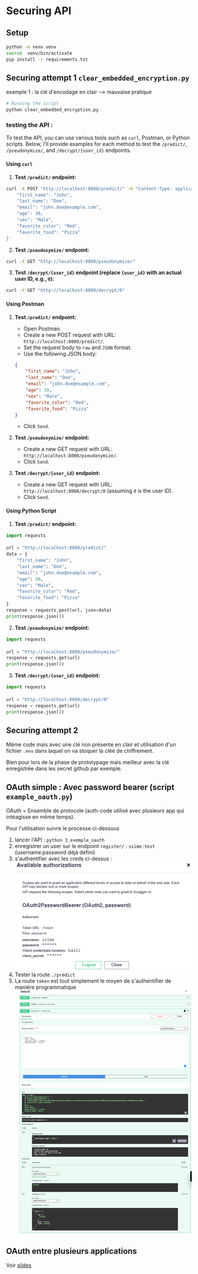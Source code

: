 # Securing API

## Setup

```sh
python -m venv venv
source  venv/bin/activate
pip install -r requirements.txt
```

## Securing attempt 1 `clear_embedded_encryption.py`

example 1 : la clé d'encodage en clair --> mauvaise pratique

```sh
# Running the script
python clear_embedded_encryption.py
```

### testing the API :
To test the API, you can use various tools such as `curl`, Postman, or Python scripts. Below, I'll provide examples for each method to test the `/predict/`, `/pseudonymize/`, and `/decrypt/{user_id}` endpoints.

#### Using `curl`

1. **Test `/predict/` endpoint:**

```sh
curl -X POST "http://localhost:8000/predict/" -H "Content-Type: application/json" -d '{
    "first_name": "John",
    "last_name": "Doe",
    "email": "john.doe@example.com",
    "age": 30,
    "sex": "Male",
    "favorite_color": "Red",
    "favorite_food": "Pizza"
}'
```

2. **Test `/pseudonymize/` endpoint:**

```sh
curl -X GET "http://localhost:8000/pseudonymize/"
```

3. **Test `/decrypt/{user_id}` endpoint (replace `{user_id}` with an actual user ID, e.g., `0`):**

```sh
curl -X GET "http://localhost:8000/decrypt/0"
```

#### Using Postman

1. **Test `/predict/` endpoint:**
    - Open Postman.
    - Create a new POST request with URL: `http://localhost:8000/predict/`.
    - Set the request body to `raw` and `JSON` format.
    - Use the following JSON body:

    ```json
    {
        "first_name": "John",
        "last_name": "Doe",
        "email": "john.doe@example.com",
        "age": 30,
        "sex": "Male",
        "favorite_color": "Red",
        "favorite_food": "Pizza"
    }
    ```

    - Click `Send`.

2. **Test `/pseudonymize/` endpoint:**
    - Create a new GET request with URL: `http://localhost:8000/pseudonymize/`.
    - Click `Send`.

3. **Test `/decrypt/{user_id}` endpoint:**
    - Create a new GET request with URL: `http://localhost:8000/decrypt/0` (assuming `0` is the user ID).
    - Click `Send`.

#### Using Python Script

1. **Test `/predict/` endpoint:**

```python
import requests

url = "http://localhost:8000/predict/"
data = {
    "first_name": "John",
    "last_name": "Doe",
    "email": "john.doe@example.com",
    "age": 30,
    "sex": "Male",
    "favorite_color": "Red",
    "favorite_food": "Pizza"
}
response = requests.post(url, json=data)
print(response.json())
```

2. **Test `/pseudonymize/` endpoint:**

```python
import requests

url = "http://localhost:8000/pseudonymize/"
response = requests.get(url)
print(response.json())
```

3. **Test `/decrypt/{user_id}` endpoint:**

```python
import requests

url = "http://localhost:8000/decrypt/0"
response = requests.get(url)
print(response.json())
```

## Securing attempt 2
 
Même code mais avec une clé non présente en clair  et utilisation d'un fichier `.env` dans laquel on va stoquer la clée de chiffrement.

Bien pour lors de la phase de prototypage mais meilleur avec la clé enregistrée dans les secret github par exemple.

## OAuth simple : Avec password bearer (script `example_oauth.py`)

OAuth = Ensemble de protocole (auth-code utilisé avec plusieurs app qui intéagisse en même temps).

Pour l'utilisation suivre le processe ci-dessous

1. lancer l'API : `python 3_exemple_oauth`
2. enregistrer un user sur le endpoint `register/` : `ssime:test` (username:password déjà défini)
3. s'authentifier avec les creds ci-dessus : 
![alt text](image.png)
5. Tester la route `./prédict`
4. La route `token` est tout simplement le moyen de s'authentifier de manière programmatique
![alt text](image-1.png)
## OAuth entre plusieurs applications

Voir [slides](https://docs.google.com/presentation/d/1LmQAB2wKJdoj7cNDC6G40Jfd6m3r5xt_/edit#slide=id.g2c6c8d033b1_0_64)